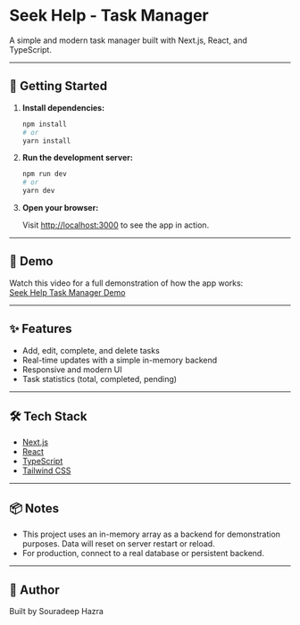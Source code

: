 # Seek Help - Task Manager

A simple and modern task manager built with Next.js, React, and TypeScript.

---

## 🚀 Getting Started

1. **Install dependencies:**
   ```bash
   npm install
   # or
   yarn install
   ```

2. **Run the development server:**
   ```bash
   npm run dev
   # or
   yarn dev
   ```

3. **Open your browser:**

   Visit [http://localhost:3000](http://localhost:3000) to see the app in action.

---

## 🎥 Demo

Watch this video for a full demonstration of how the app works:  
[Seek Help Task Manager Demo](https://drive.google.com/file/d/1SLJBKKD64C7IRw3heYZIhIVEKOFnvj6R/view?usp=sharing)

---

## ✨ Features

- Add, edit, complete, and delete tasks
- Real-time updates with a simple in-memory backend
- Responsive and modern UI
- Task statistics (total, completed, pending)

---

## 🛠️ Tech Stack

- [Next.js](https://nextjs.org/)
- [React](https://react.dev/)
- [TypeScript](https://www.typescriptlang.org/)
- [Tailwind CSS](https://tailwindcss.com/)

---

## 📦 Notes

- This project uses an in-memory array as a backend for demonstration purposes. Data will reset on server restart or reload.
- For production, connect to a real database or persistent backend.

---

## 👤 Author

Built by Souradeep Hazra